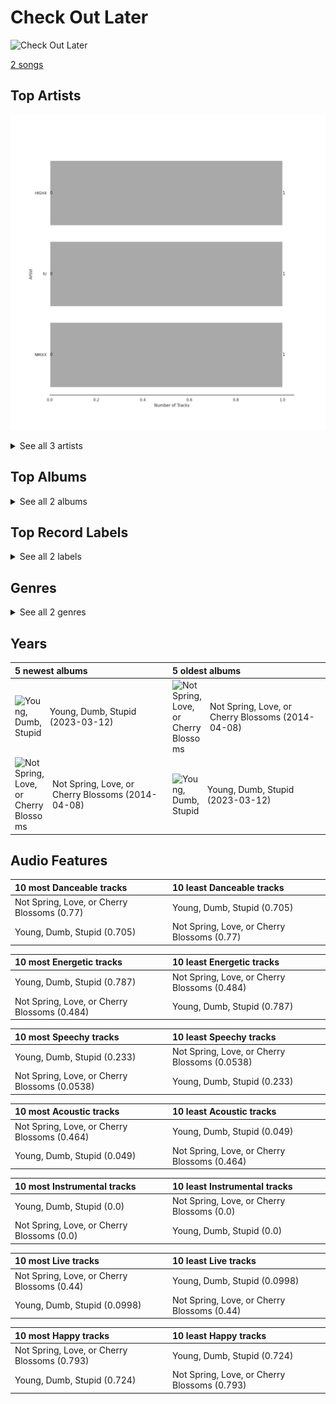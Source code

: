 # Check Out Later


<img src="https://i.scdn.co/image/ab67616d0000b273762badbc5b89a2fa65d13f67" alt="Check Out Later" width="100" />

[2 songs](tracks.md)

## Top Artists

![Bar chart of top 3 artists](../../images/playlists/check_out_later/artists.png)




<details>
<summary>See all 3 artists</summary>

| Number of Tracks | Art | Artist | 🔗 |
|---:|:---|:---|:---|
| 1 | <img src="https://i.scdn.co/image/ab67616d0000b273762badbc5b89a2fa65d13f67" alt="" width="50" /> | HIGH4 | [🔗](https://open.spotify.com/artist/3cpG0SJLIJ1qpQfjmlWlzo) |
| 1 | <img src="https://i.scdn.co/image/ab6761610000e5eb006ff3c0136a71bfb9928d34" alt="" width="50" /> | [IU](../../artists/iu.md) | [🔗](https://open.spotify.com/artist/3HqSLMAZ3g3d5poNaI7GOU) |
| 1 | <img src="https://i.scdn.co/image/ab6761610000e5eb04c88d140b3db4fa42ef84f2" alt="" width="50" /> | NMIXX | [🔗](https://open.spotify.com/artist/28ot3wh4oNmoFOdVajibBl) |

</details>


## Top Albums




<details>
<summary>See all 2 albums</summary>

| Number of Tracks | Art | Album | Release Date | 🔗 |
|---:|:---|:---|:---|:---|
| 1 | <img src="https://i.scdn.co/image/ab67616d0000b273a0f030c2742b6da99c1b210c" alt="" width="50" /> | Young, Dumb, Stupid | 2023-03-12 | [🔗](https://open.spotify.com/album/5JdSdoglRlxgJDWiprRtY0) |
| 1 | <img src="https://i.scdn.co/image/ab67616d0000b273762badbc5b89a2fa65d13f67" alt="" width="50" /> | Not Spring, Love, or Cherry Blossoms | 2014-04-08 | [🔗](https://open.spotify.com/album/171jiqtOAyvjf2JCfhuIMk) |

</details>


## Top Record Labels




<details>
<summary>See all 2 labels</summary>

| Number of Tracks | Label |
|---:|:---|
| 1 | N.A.P. Entertainment |
| 1 | [JYP Entertainment](../../labels/jyp_entertainment.md) |

</details>


## Genres




<details>
<summary>See all 2 genres</summary>

| Number of Tracks | Genre |
|---:|:---|
| 1 | [k-pop girl group](../../genres/k_pop_girl_group.md) |
| 1 | [k-pop boy group](../../genres/k_pop_boy_group.md) |

</details>


## Years





| 5 newest albums | 5 oldest albums |
|:---|:---|
| <div style="display:flex; align-items:center;"><img src="https://i.scdn.co/image/ab67616d0000b273a0f030c2742b6da99c1b210c" alt="Young, Dumb, Stupid" width="50" /> <span style="padding-left:10px;">Young, Dumb, Stupid (2023-03-12)</span></div> | <div style="display:flex; align-items:center;"><img src="https://i.scdn.co/image/ab67616d0000b273762badbc5b89a2fa65d13f67" alt="Not Spring, Love, or Cherry Blossoms" width="50" /> <span style="padding-left:10px;">Not Spring, Love, or Cherry Blossoms (2014-04-08)</span></div> |
| <div style="display:flex; align-items:center;"><img src="https://i.scdn.co/image/ab67616d0000b273762badbc5b89a2fa65d13f67" alt="Not Spring, Love, or Cherry Blossoms" width="50" /> <span style="padding-left:10px;">Not Spring, Love, or Cherry Blossoms (2014-04-08)</span></div> | <div style="display:flex; align-items:center;"><img src="https://i.scdn.co/image/ab67616d0000b273a0f030c2742b6da99c1b210c" alt="Young, Dumb, Stupid" width="50" /> <span style="padding-left:10px;">Young, Dumb, Stupid (2023-03-12)</span></div> |
## Audio Features

| 10 most Danceable tracks | 10 least Danceable tracks |
|:---|:---|
| Not Spring, Love, or Cherry Blossoms (0.77) | Young, Dumb, Stupid (0.705) |
| Young, Dumb, Stupid (0.705) | Not Spring, Love, or Cherry Blossoms (0.77) |

| 10 most Energetic tracks | 10 least Energetic tracks |
|:---|:---|
| Young, Dumb, Stupid (0.787) | Not Spring, Love, or Cherry Blossoms (0.484) |
| Not Spring, Love, or Cherry Blossoms (0.484) | Young, Dumb, Stupid (0.787) |

| 10 most Speechy tracks | 10 least Speechy tracks |
|:---|:---|
| Young, Dumb, Stupid (0.233) | Not Spring, Love, or Cherry Blossoms (0.0538) |
| Not Spring, Love, or Cherry Blossoms (0.0538) | Young, Dumb, Stupid (0.233) |

| 10 most Acoustic tracks | 10 least Acoustic tracks |
|:---|:---|
| Not Spring, Love, or Cherry Blossoms (0.464) | Young, Dumb, Stupid (0.049) |
| Young, Dumb, Stupid (0.049) | Not Spring, Love, or Cherry Blossoms (0.464) |

| 10 most Instrumental tracks | 10 least Instrumental tracks |
|:---|:---|
| Young, Dumb, Stupid (0.0) | Not Spring, Love, or Cherry Blossoms (0.0) |
| Not Spring, Love, or Cherry Blossoms (0.0) | Young, Dumb, Stupid (0.0) |

| 10 most Live tracks | 10 least Live tracks |
|:---|:---|
| Not Spring, Love, or Cherry Blossoms (0.44) | Young, Dumb, Stupid (0.0998) |
| Young, Dumb, Stupid (0.0998) | Not Spring, Love, or Cherry Blossoms (0.44) |

| 10 most Happy tracks | 10 least Happy tracks |
|:---|:---|
| Not Spring, Love, or Cherry Blossoms (0.793) | Young, Dumb, Stupid (0.724) |
| Young, Dumb, Stupid (0.724) | Not Spring, Love, or Cherry Blossoms (0.793) |
